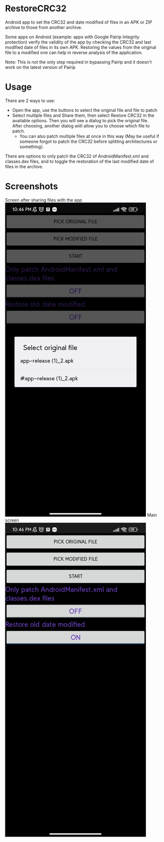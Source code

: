 # RestoreCRC32
 Android app to set the CRC32 and date modified of files in an APK or ZIP archive to those from another archive.
 
 Some apps on Android (example: apps with Google Pairip Integrity protection) verify the validity of the app by checking the CRC32 and last modified date of files in its own APK. Restoring the values from the original file to a modified one can help in reverse analysis of the application. 
 
 Note: This is not the only step required in bypassing Pairip and it doesn't work on the latest version of Pairip
# Usage
There are 2 ways to use:
 * Open the app, use the buttons to select the original file and file to patch
 * Select multiple files and Share them, then select Restore CRC32 in the available options. Then you will see a dialog to pick the original file. After choosing, another dialog wiill allow you to choose which file to patch.
   * You can also patch multiple files at once in this way (May be useful if someone forgot to patch the CRC32 before splitting architectures or something).
 
 There are options to only patch the CRC32 of AndroidManifest.xml and classes.dex files, and to toggle the restoration of the last modified date of files in the archive.
# Screenshots
Screen after sharing files with the app
![Screen after sharing files with the app](Screenshot_2024-05-09-22-46-57-254_com.AbdurazaaqMohammed.restoreCRC.jpg)
Main screen
![Homescreen](Screenshot_2024-05-09-22-46-23-282_com.AbdurazaaqMohammed.restoreCRC.jpg)
